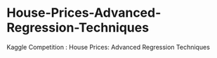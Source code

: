 # House-Prices-Advanced-Regression-Techniques
Kaggle Competition : House Prices: Advanced Regression Techniques
